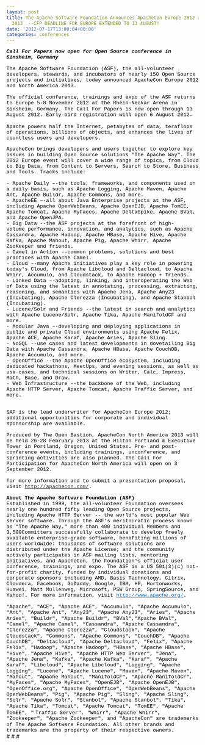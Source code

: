 ```yaml
---
layout: post
title: The Apache Software Foundation Announces ApacheCon Europe 2012 and North America
  2013  --CFP DEADLINE FOR EUROPE EXTENDED TO 13 AUGUST!
date: '2012-07-17T13:00:04+00:00'
categories: conferences
---
```

<div><b><i><span style="font-family: 'Courier New'; color: black; font-size: 10pt;">Call For Papers now open for Open Source conference in Sinsheim, Germany<br /><br /></span></i></b> </div> 
  <div><span style="font-family: 'Courier New'; color: black; font-size: 10pt;"> </span> </div> 
  <div><span style="font-family: 'Courier New'; color: black; font-size: 10pt;">The Apache Software Foundation (ASF), the all-volunteer developers, stewards, and incubators of nearly 150 Open Source projects and initiatives, today announced ApacheCon Europe 2012 and North America 2013.<br /><br /></span> </div> 
  <div><span style="font-family: 'Courier New'; color: black; font-size: 10pt;"> </span> </div> 
  <div class="yiv348317099MsoNormal" id="yui_3_2_0_1_1342500301312283" style="margin: 0in 0in 10pt;"><span id="yui_3_2_0_1_1342500301312282" style="line-height: 115%; font-family: 'Courier New'; color: black; font-size: 10pt;">The official conference, trainings and expo of the ASF returns to Europe 5-8 November 2012 at the Rhein-Neckar Arena in Sinsheim, Germany. The Call For Papers is now open through 13 August 2012. Early-bird registration will open 6 August 2012.
  <br /> <br /></span><span style="line-height: 115%; font-family: 'Courier New'; color: black; font-size: 10pt;">Apache powers half the Internet, petabytes of data, teraflops of operations, billions of objects, and enhances the lives of countless users and developers.</span> </div> 
  <div><span style="font-family: 'Courier New'; color: black; font-size: 10pt;">ApacheCon brings developers and users together to explore key issues in building Open Source solutions &quot;The Apache Way&quot;. The 2012 Europe event will cover a wide range of topics, from Cloud to Big Data, from Content to Servers, Search to Store, Business and Tools. Tracks include:<br /><br /></span> </div> 
  <div><span style="font-family: 'Courier New'; color: black; font-size: 10pt;"> </span> </div> 
  <div><span style="font-family: 'Courier New'; color: black; font-size: 10pt;">- Apache Daily –-the tools, frameworks, and components used on a daily basis, such as Apache Logging, Apache Maven, Apache Ant, Apache Buildr, Apache Commons, and more.</span> </div> 
  <div><span style="font-family: 'Courier New'; color: black; font-size: 10pt;"> </span> </div> 
  <div><span style="font-family: 'Courier New'; color: black; font-size: 10pt;">- ApacheEE –-all about Java Enterprise projects at the ASF, including Apache OpenWebBeans, Apache OpenEJB, Apache TomEE, Apache Tomcat, Apache MyFaces, Apache DeltaSpike, Apache BVal, and Apache OpenJPA.</span> </div> 
  <div><span style="font-family: 'Courier New'; color: black; font-size: 10pt;"><span> </span> - Big Data --the ASF projects at the forefront of high-volume&nbsp;performance, innovation,&nbsp;and analytics, such as Apache Cassandra, Apache Hadoop, Apache HBase, Apache Hive, Apache Kafka, Apache Mahout, Apache Pig, Apache Whirr, Apache ZooKeeper and friends.</span> </div> 
  <div><span style="font-family: 'Courier New'; color: black; font-size: 10pt;"> </span> </div> 
  <div><span style="font-family: 'Courier New'; color: black; font-size: 10pt;">- Camel in Action --common problems, solutions and b<var id="yiv348317099yui-ie-cursor"></var>est practices with Apache Camel. </span> </div> 
  <div><span style="font-family: 'Courier New'; color: black; font-size: 10pt;"> </span> </div> 
  <div><span style="font-family: 'Courier New'; color: black; font-size: 10pt;">- Cloud –-many Apache initiatives play a key role in powering today's Cloud, from Apache Libcloud and Deltacloud, to Apache Whirr, Accumulo, and Cloudstack, to Apache Hadoop + friends.
  <br />- Linked Data –-adopting, linking, and interoperating the Web of Data using the latest in annotating, processing, extracting, reasoning, and semantics with Apache Jena, Apache Any23 (Incubating), Apache Clerezza (Incubating), and Apache Stanbol (Incubating).</span> </div> 
  <div><span style="font-family: 'Courier New'; color: black; font-size: 10pt;"> </span> </div> 
  <div><span style="font-family: 'Courier New'; color: black; font-size: 10pt;">- Lucene/Solr and Friends --the latest in search and analytics with Apache Lucene/Solr, Apache Tika, Apache ManifoldCF and more.
  <br /> - Modular Java –-developing and deploying applications in public and private Cloud environments using Apache Felix, Apache ACE, Apache Karaf, Apache Aries, Apache Sling. </span> </div> 
  <div><span style="font-family: 'Courier New'; color: black; font-size: 10pt;"> </span> </div> 
  <div><span style="font-family: 'Courier New'; color: black; font-size: 10pt;">- NoSQL --use cases and latest developments in dovetailing Big Data with Apache Cassandra, Apache HBase, Apache CouchDB, Apache Accumulo, and more. </span> </div> 
  <div><span style="font-family: 'Courier New'; color: black; font-size: 10pt;"> </span> </div> 
  <div><span style="font-family: 'Courier New'; color: black; font-size: 10pt;">- OpenOffice --the Apache OpenOffice ecosystem, including dedicated hackathons, MeetUps, and evening sessions, as well as use cases, and technical sessions on Writer, Calc, Impress, Math, Base, and Draw.
  <br /> - Web Infrastructure --the backbone of the Web, including Apache HTTP Server, Apache Tomcat, Apache Traffic Server, and more.</span> </div> 
  <div><span style="font-family: 'Courier New'; color: black; font-size: 10pt;"> <br /> <br /></span> </div> 
  <div><span style="font-family: 'Courier New'; color: black; font-size: 10pt;">SAP is the lead underwriter for ApacheCon Europe 2012; additional opportunities for corporate and individual sponsorship are available. </span> </div> 
  <div><span style="font-family: 'Courier New'; color: black; font-size: 10pt;"> <br />Produced by The Open Bastion, ApacheCon North America 2013 will be held 26-28 February 2013 at the Hilton Portland &amp; Executive Tower in Portland, Oregon, United States. Pre- and post-conference events, including trainings, unconference, and sprinting activities are also planned. The Call For Participation for ApacheCon North America will open on 3 September 2012.</span> </div> 
  <div><span style="font-family: 'Courier New'; color: black; font-size: 10pt;"> </span> </div> 
  <div><span style="font-family: 'Courier New'; color: black; font-size: 10pt;"><br />For more information and to submit a presentation proposal, visit <a href="http://apachecon.com/">http://apachecon.com/</a>.
  <br /> <br /><b>About The Apache Software Foundation (ASF)</b></span> </div> 
  <div><span style="font-family: 'Courier New'; color: black; font-size: 10pt;">Established in 1999, the all-volunteer Foundation oversees nearly one hundred fifty leading Open Source projects, including Apache HTTP Server -- the world's most popular Web server software. Through the ASF's meritocratic process known as &quot;The Apache Way,&quot; more than 400 individual Members and 3,500Committers successfully collaborate to develop freely available enterprise-grade software, benefiting millions of users worldwide: thousands of software solutions are distributed under the Apache License; and the community actively participates in ASF mailing lists, mentoring initiatives, and ApacheCon, the Foundation's official user conference, trainings, and expo. The ASF is a US 501(3)(c) not-for-profit charity, funded by individual donations and corporate sponsors including AMD, Basis Technology, Citrix, Cloudera, Facebook, GoDaddy, Google, IBM, HP, Hortonworks, Huawei, Matt Mullenweg, Microsoft, PSW Group, SpringSource, and Yahoo!. For more information, visit <a target="_blank" rel="nofollow" href="http://www.apache.org/"><u><font color="#0066cc">http://www.apache.org/</font></u></a>.
  <br /> <br /><span style="line-height: 115%; font-family: 'Courier New'; color: black; font-size: 10pt;">&quot;Apache&quot;, &quot;ACE&quot;, &quot;Apache ACE&quot;, &quot;Accumulo&quot;, &quot;Apache Accumulo&quot;, &quot;Ant&quot;, &quot;Apache Ant&quot;, &quot;Any23&quot;, &quot;Apache Any23&quot;, &quot;Aries&quot;, &quot;Apache Aries&quot;, &quot;Buildr&quot;, &quot;Apache Buildr&quot;, &quot;BVal&quot;,&quot;Apache BVal&quot;, &quot;Camel&quot;, &quot;Apache Camel&quot;, &quot;Cassandra&quot;, &quot;Apache Cassandra&quot;, &quot;Clerezza&quot;, &quot;Apache Clerezza”, &quot;Cloudstack&quot;, &quot;Apache Cloudstack&quot;, &quot;Commons&quot;, &quot;Apache Commons&quot;, &quot;CouchDB&quot;, &quot;Apache CouchDB&quot;, &quot;Deltacloud&quot;, &quot;Apache Deltacloud&quot;, &quot;Felix&quot;, &quot;Apache Felix&quot;, &quot;Hadoop&quot;, &quot;Apache Hadoop&quot;, &quot;HBase&quot;, &quot;Apache HBase&quot;, &quot;Hive&quot;, &quot;Apache Hive&quot;, &quot;Apache HTTP Web Server&quot;, &quot;Jena&quot;, &quot;Apache Jena&quot;, &quot;Kafka&quot;, &quot;Apache Kafka&quot;, &quot;Karaf&quot;, &quot;Apache Karaf&quot;, &quot;Libcloud&quot;, &quot;Apache Libcloud&quot;, &quot;Logging&quot;, &quot;Apache Logging&quot;, &quot;Lucene&quot;, &quot;Apache Lucene&quot;, &quot;Maven&quot;, &quot;Apache Maven&quot;, &quot;Mahout&quot;, &quot;Apache Mahout&quot;, &quot;ManifoldCF&quot;, &quot;Apache ManifoldCF&quot;, &quot;MyFaces&quot;, &quot;Apache MyFaces&quot;, &quot;OpenEJB&quot;, &quot;Apache OpenEJB&quot;, &quot;OpenOffice.org&quot;, &quot;Apache OpenOffice&quot;, &quot;OpenWebBeans&quot;, &quot;Apache OpenWebBeans&quot;, &quot;Pig&quot;, &quot;Apache Pig&quot;, &quot;Sling&quot;, &quot;Apache Sling&quot;, &quot;Solr&quot;, &quot;Apache Solr&quot;, &quot;Stanbol&quot;, &quot;Apache Stanbol&quot;, &quot;Tika&quot;, &quot;Apache Tika&quot;, &quot;Tomcat&quot;, &quot;Apache Tomcat&quot;, &quot;TomEE&quot;, &quot;Apache TomEE&quot;, &quot;</span><span style="line-height: 115%; font-family: sans-serif; font-size: 11pt;"> </span><span style="line-height: 115%; font-family: 'Courier New'; color: black; font-size: 10pt;">Traffic Server&quot;, &quot;Whirr&quot;, &quot;Apache Whirr&quot;, &quot;Zookeeper&quot;, &quot;Apache Zookeeper&quot;, and &quot;ApacheCon&quot; are trademarks of The Apache Software Foundation. All other brands and trademarks are the property of their respective owners.</span></span> </div> 
  <div> </div> 
  <div># # #
</div>
